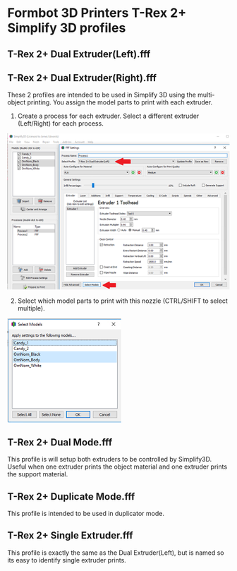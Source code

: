 # Formbot 3D Printers T-Rex 2+ Simplify 3D profiles

## T-Rex 2+ Dual Extruder(Left).fff
## T-Rex 2+ Dual Extruder(Right).fff

These 2 profiles are intended to be used in Simplify 3D using the multi-object printing.  You assign the model parts to print with each extruder.
 
1.  Create a process for each extruder.  Select a different extruder (Left/Right) for each process.

![Select nozzle](../../../docs/images/Simplify3D_MultiProcess_1.png?raw=true)

2.  Select which model parts to print with this nozzle (CTRL/SHIFT to select multiple).

![Select models](../../../docs/images/Simplify3D_MultiProcess_2.png?raw=true)

## T-Rex 2+ Dual Mode.fff

This profile is will setup both extruders to be controlled by Simplify3D.  Useful when one extruder prints the object material and one extruder prints the support material.

## T-Rex 2+ Duplicate Mode.fff

This profile is intended to be used in duplicator mode.

## T-Rex 2+ Single Extruder.fff

This profile is exactly the same as the Dual Extruder(Left), but is named so its easy to identify single extruder prints.
